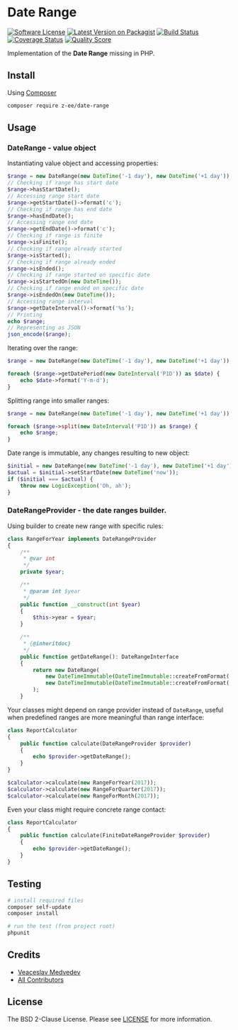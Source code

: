 # Date Range

[![Software License][ico-license]][link-license]
[![Latest Version on Packagist][ico-version]][link-packagist]
[![Build Status][ico-travis]][link-travis]
[![Coverage Status][ico-scrutinizer]][link-scrutinizer]
[![Quality Score][ico-code-quality]][link-code-quality]

Implementation of the **Date Range** missing in PHP.

## Install

Using [Composer](https://getcomposer.org)

```bash
composer require z-ee/date-range
```

## Usage

### DateRange - value object

Instantiating value object and accessing properties:

~~~php
$range = new DateRange(new DateTime('-1 day'), new DateTime('+1 day'));
// Checking if range has start date
$range->hasStartDate();
// Accessing range start date
$range->getStartDate()->format('c');
// Checking if range has end date
$range->hasEndDate();
// Accessing range end date
$range->getEndDate()->format('c');
// Checking if range is finite
$range->isFinite();
// Checking if range already started
$range->isStarted();
// Checking if range already ended
$range->isEnded();
// Checking if range started on specific date
$range->isStartedOn(new DateTime());
// Checking if range ended on specific date
$range->isEndedOn(new DateTime());
// Accessing range interval
$range->getDateInterval()->format('%s');
// Printing
echo $range;
// Representing as JSON
json_encode($range);
~~~

Iterating over the range:

~~~php
$range = new DateRange(new DateTime('-1 day'), new DateTime('+1 day'));

foreach ($range->getDatePeriod(new DateInterval('P1D')) as $date) {
    echo $date->format('Y-m-d');
}
~~~

Splitting range into smaller ranges:

~~~php
$range = new DateRange(new DateTime('-1 day'), new DateTime('+1 day'));

foreach ($range->split(new DateInterval('P1D')) as $range) {
    echo $range;
}
~~~

Date range is immutable, any changes resulting to new object:

~~~php
$initial = new DateRange(new DateTime('-1 day'), new DateTime('+1 day'));
$actual = $initial->setStartDate(new DateTime('now'));
if ($initial === $actual) {
    throw new LogicException('Oh, ah');
}
~~~

### DateRangeProvider - the date ranges builder.

Using builder to create new range with specific rules:

~~~php
class RangeForYear implements DateRangeProvider
{
    /**
     * @var int
     */
    private $year;

    /**
     * @param int $year
     */
    public function __construct(int $year)
    {
        $this->year = $year;
    }

    /**
     * {@inheritdoc}
     */
    public function getDateRange(): DateRangeInterface
    {
        return new DateRange(
            new DateTimeImmutable(DateTimeImmutable::createFromFormat('c', "{$this->year}-01-01T00:00:00Z")),
            new DateTimeImmutable(DateTimeImmutable::createFromFormat('c', "{$this->year}-12-31T23:59:59Z"))
        );
    }
~~~

Your classes might depend on range provider instead of `DateRange`,
useful when predefined ranges are more meaningful than range interface:

~~~php
class ReportCalculator
{
    public function calculate(DateRangeProvider $provider)
    {
        echo $provider->getDateRange();
    }
}

$calculator->calculate(new RangeForYear(2017));
$calculator->calculate(new RangeForQuarter(2017));
$calculator->calculate(new RangeForMonth(2017));
~~~

Even your class might require concrete range contact:

~~~php
class ReportCalculator
{
    public function calculate(FiniteDateRangeProvider $provider)
    {
        echo $provider->getDateRange();
    }
}
~~~

## Testing

```bash
# install required files
composer self-update
composer install

# run the test (from project root)
phpunit
```

## Credits

- [Veaceslav Medvedev](https://github.com/slavcodev)
- [All Contributors](../../contributors)

## License

The BSD 2-Clause License. Please see [LICENSE][link-license] for more information.

[ico-version]: https://img.shields.io/packagist/v/z-ee/date-range.svg?style=flat-square
[ico-license]: https://img.shields.io/badge/License-BSD%202--Clause-blue.svg?style=flat-square
[ico-travis]: https://img.shields.io/travis/zee/date-range/master.svg?style=flat-square
[ico-scrutinizer]: https://img.shields.io/scrutinizer/coverage/g/zee/date-range.svg?style=flat-square
[ico-code-quality]: https://img.shields.io/scrutinizer/g/zee/date-range.svg?style=flat-square

[link-packagist]: https://packagist.org/packages/z-ee/date-range
[link-license]: LICENSE
[link-travis]: https://travis-ci.org/zee/date-range
[link-scrutinizer]: https://scrutinizer-ci.com/g/zee/date-range/code-structure
[link-code-quality]: https://scrutinizer-ci.com/g/zee/date-range
